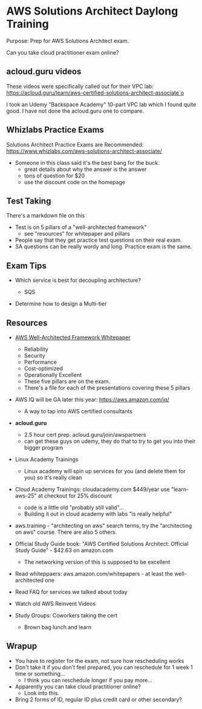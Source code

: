 # AWS Solutions Architect Daylong Training

Purpose: Prep for AWS Solutions Architect exam.

Can you take cloud practitioner exam online?


## acloud.guru videos

These videos were specifically called out for their VPC lab: https://acloud.guru/learn/aws-certified-solutions-architect-associate`o

I took an Udemy "Backspace Academy" 10-part VPC lab which I found quite good. I have not done the acloud.guru one to compare.

## Whizlabs Practice Exams

Solutions Architect Practice Exams are Recommended: https://www.whizlabs.com/aws-solutions-architect-associate/

- Someone in this class said it's the best bang for the buck.
  - great details about why the answer is the answer
  - tons of question for $20
  - use the discount code on the homepage


## Test Taking

There's a markdown file on this

- Test is on 5 pillars of a "well-architected framework" 
  - see "resources" for whitepaper and pillars
- People say that they get practice test questions on their real exam.
- SA questions can be really wordy and long. Practice exam is the same.


## Exam Tips

- Which service is best for decoupling architecture? 
  - SQS

- Determine how to design a Multi-tier 


## Resources

- [AWS Well-Architected Framework Whitepaper](https://d1.awsstatic.com/whitepapers/architecture/AWS_Well-Architected_Framework.pdf)
  - Reliability
  - Security
  - Performance
  - Cost-optimized
  - Operationally Excellent
  - These five pillars are on the exam.
  - There's a file for each of the presentations covering these 5 pillars

- AWS IQ will be GA later this year: https://aws.amazon.com/iq/
  - A way to tap into AWS certified consultants

- **acloud.guru**
  - 2.5 hour cert prep: acloud.guru/join/awspartners
  - can get these guys on udemy, they do that to try to get you into their bigger program
- Linux Academy Trainings
  - Linux academy will spin up services for you (and delete them for you) so it's really clean
- Cloud Academy Trainings: cloudacademy.com $449/year use "learn-aws-25" at checkout for 25% discount
  - code is a little old "probably still valid"...
  - Building it out in cloud academy with labs "is really helpful"
- aws.training - "architecting on aws" search terms, try the "architecting on aws" course. There are also 5 others.
- Official Study Guide book: "AWS Certified Solutions Architect: Official Study Guide" - $42.63 on amazon.com
  - The networking version of this is supposed to be excellent
- Read whiteppaers: aws.amazon.com/whitepapers - at least the well-architected one
- Read FAQ for services we talked about today
- Watch old AWS Reinvent Videos
- Study Groups: Coworkers taking the cert
  - Brown bag lunch and learn


## Wrapup

- You have to register for the exam, not sure how rescheduling works
- Don't take it if you don't feel prepared, you can reschedule for 1 week 1 time or something...
  - I think you can reschedule longer if you pay more...
- Apparently you can take cloud practitioner online?
  - Look into this.
- Bring 2 forms of ID, regular ID plus credit card or other secondary?


#
